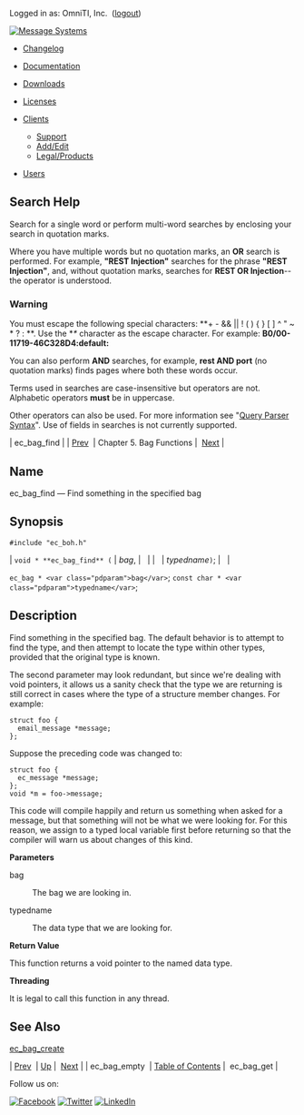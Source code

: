 Logged in as: OmniTI, Inc.  ([logout](https://support.messagesystems.com/logout.php))

[![Message Systems](https://support.messagesystems.com/images/ms-white205.png)](https://support.messagesystems.com/start.php) 

*   [Changelog](https://support.messagesystems.com/start.php?show=changelog)
*   [Documentation](https://support.messagesystems.com/docs/)
*   [Downloads](https://support.messagesystems.com/start.php)

*   [Licenses](https://support.messagesystems.com/license_summary.php)
*   <a href="">Clients</a>
    *   [Support](https://support.messagesystems.com/cs.php)
    *   [Add/Edit](https://support.messagesystems.com/edit_client.php)
    *   [Legal/Products](https://support.messagesystems.com/edit_products.php)
*   [Users](https://support.messagesystems.com/edit_customer.php)

## Search Help

Search for a single word or perform multi-word searches by enclosing your search in quotation marks.

Where you have multiple words but no quotation marks, an **OR** search is performed. For example, **"REST Injection"** searches for the phrase **"REST Injection"**, and, without quotation marks, searches for **REST OR Injection**--the operator is understood.

### Warning

You must escape the following special characters: **+ - && || ! ( ) { } [ ] ^ " ~ * ? : \**. Use the **\** character as the escape character. For example: **B0/00-11719-46C328D4\:default\:**

You can also perform **AND** searches, for example, **rest AND port** (no quotation marks) finds pages where both these words occur.

Terms used in searches are case-insensitive but operators are not. Alphabetic operators **must** be in uppercase.

Other operators can also be used. For more information see "[Query Parser Syntax](https://lucene.apache.org/core/old_versioned_docs/versions/3_0_0/queryparsersyntax.html)". Use of fields in searches is not currently supported.

| ec_bag_find |
| [Prev](apis.ec_bag_empty.php)  | Chapter 5. Bag Functions |  [Next](apis.ec_bag_get.php) |

<a name="apis.ec_bag_find"></a>
## Name

ec_bag_find — Find something in the specified bag

## Synopsis

`#include "ec_boh.h"`

| `void * **ec_bag_find** (` | <var class="pdparam">bag</var>, |   |
|   | <var class="pdparam">typedname</var>`)`; |   |

`ec_bag * <var class="pdparam">bag</var>`;
`const char * <var class="pdparam">typedname</var>`;<a name="idp19861680"></a>
## Description

Find something in the specified bag. The default behavior is to attempt to find the type, and then attempt to locate the type within other types, provided that the original type is known.

The second parameter may look redundant, but since we're dealing with void pointers, it allows us a sanity check that the type we are returning is still correct in cases where the type of a structure member changes. For example:

```
struct foo {
  email_message *message;
};
```

Suppose the preceding code was changed to:

```
struct foo {
  ec_message *message;
};
void *m = foo->message;
```

This code will compile happily and return us something when asked for a message, but that something will not be what we were looking for. For this reason, we assign to a typed local variable first before returning so that the compiler will warn us about changes of this kind.

**Parameters**

<dl class="variablelist">

<dt>bag</dt>

<dd>

The bag we are looking in.

</dd>

<dt>typedname</dt>

<dd>

The data type that we are looking for.

</dd>

</dl>

**Return Value**

This function returns a void pointer to the named data type.

**Threading**

It is legal to call this function in any thread.

<a name="idp19873120"></a>
## See Also

[ec_bag_create](apis.ec_bag_create.php "ec_bag_create")

| [Prev](apis.ec_bag_empty.php)  | [Up](bag.php) |  [Next](apis.ec_bag_get.php) |
| ec_bag_empty  | [Table of Contents](index.php) |  ec_bag_get |

Follow us on:

[![Facebook](https://support.messagesystems.com/images/icon-facebook.png)](http://www.facebook.com/messagesystems) [![Twitter](https://support.messagesystems.com/images/icon-twitter.png)](http://twitter.com/#!/MessageSystems) [![LinkedIn](https://support.messagesystems.com/images/icon-linkedin.png)](http://www.linkedin.com/company/message-systems)